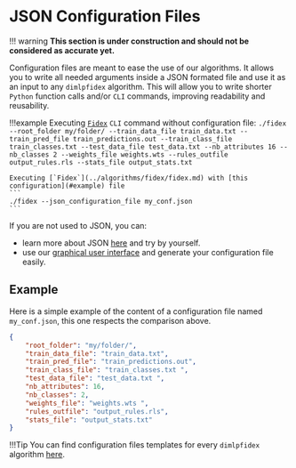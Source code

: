 # JSON Configuration Files

!!! warning
    **This section is under construction and should not be considered as accurate yet.**

Configuration files are meant to ease the use of our algorithms. It allows you to write all needed arguments inside a JSON formated file and use it as an input to any `dimlpfidex` algorithm. This will allow you to write shorter `Python` function calls and/or `CLI` commands, improving readability and reusability.

!!!example
    Executing [`Fidex`](../algorithms/fidex/fidex.md) `CLI` command without configuration file:
    ```
    ./fidex --root_folder my/folder/ --train_data_file train_data.txt --train_pred_file train_predictions.out --train_class_file train_classes.txt --test_data_file test_data.txt --nb_attributes 16 --nb_classes 2 --weights_file weights.wts --rules_outfile output_rules.rls --stats_file output_stats.txt
    ```

    Executing [`Fidex`](../algorithms/fidex/fidex.md) with [this configuration](#example) file
    ```
    ./fidex --json_configuration_file my_conf.json
    ```

If you are not used to JSON, you can:

-  learn more about JSON [here](https://json.org) and try by yourself.
-   use our [graphical user interface](../gui.md) and generate your configuration file easily.

## Example

Here is a simple example of the content of a configuration file named `my_conf.json`, this one respects the comparison above.

```json
{
    "root_folder": "my/folder/",
    "train_data_file": "train_data.txt",
    "train_pred_file": "train_predictions.out", 
    "train_class_file": "train_classes.txt ",
    "test_data_file": "test_data.txt ",
    "nb_attributes": 16,
    "nb_classes": 2,
    "weights_file": "weights.wts ",
    "rules_outfile": "output_rules.rls",
    "stats_file": "output_stats.txt"
}
```

!!!Tip
    You can find configuration files templates for every `dimlpfidex` algorithm [here](https://github.com/HES-XPLAIN/dimlpfidex/tree/main/tests/templates).
